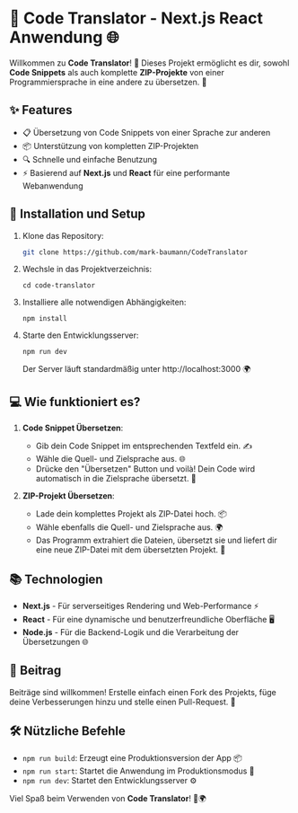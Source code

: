 # 🚀 Code Translator - Next.js React Anwendung 🌐

Willkommen zu **Code Translator**! 🎉 Dieses Projekt ermöglicht es dir, sowohl **Code Snippets** als auch komplette **ZIP-Projekte** von einer Programmiersprache in eine andere zu übersetzen. 🔄

## ✨ Features

- 📋 Übersetzung von Code Snippets von einer Sprache zur anderen
- 📦 Unterstützung von kompletten ZIP-Projekten
- 🔍 Schnelle und einfache Benutzung
- ⚡️ Basierend auf **Next.js** und **React** für eine performante Webanwendung

## 🚀 Installation und Setup

1. Klone das Repository:

   ```bash
   git clone https://github.com/mark-baumann/CodeTranslator
    ```
2. Wechsle in das Projektverzeichnis:
   ```
   cd code-translator
    ```
3. Installiere alle notwendigen Abhängigkeiten:
   ```
   npm install
    ```
4. Starte den Entwicklungsserver:
   ```
   npm run dev
    ```
   Der Server läuft standardmäßig unter http://localhost:3000 🌍

## 💻 Wie funktioniert es?

1. **Code Snippet Übersetzen**:
   - Gib dein Code Snippet im entsprechenden Textfeld ein. ✍️
   - Wähle die Quell- und Zielsprache aus. 🌐
   - Drücke den "Übersetzen" Button und voilà! Dein Code wird automatisch in die Zielsprache übersetzt. 🔄

2. **ZIP-Projekt Übersetzen**:
   - Lade dein komplettes Projekt als ZIP-Datei hoch. 📦
   - Wähle ebenfalls die Quell- und Zielsprache aus. 🌍
   - Das Programm extrahiert die Dateien, übersetzt sie und liefert dir eine neue ZIP-Datei mit dem übersetzten Projekt. 📁

## 📚 Technologien

- **Next.js** - Für serverseitiges Rendering und Web-Performance ⚡️
- **React** - Für eine dynamische und benutzerfreundliche Oberfläche 🖥️
- **Node.js** - Für die Backend-Logik und die Verarbeitung der Übersetzungen 🌐

## 🤝 Beitrag

Beiträge sind willkommen! Erstelle einfach einen Fork des Projekts, füge deine Verbesserungen hinzu und stelle einen Pull-Request. 🙌

## 🛠️ Nützliche Befehle

- `npm run build`: Erzeugt eine Produktionsversion der App 📦
- `npm run start`: Startet die Anwendung im Produktionsmodus 🚀
- `npm run dev`: Startet den Entwicklungsserver ⚙️


Viel Spaß beim Verwenden von **Code Translator**! 🎉🌍
